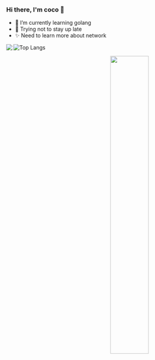 ### Hi there, I'm coco 👋



- 🌱 I’m currently learning golang
- 🙏 Trying not to stay up late
- ✨ Need to learn more about network


 <img align="left" src="https://github-readme-stats.vercel.app/api/?username=cocoshe&layout=compact&count_private=true&show_icons=true&theme=tokyonight" /> <img src="https://github-readme-stats.vercel.app/api/top-langs/?username=cocoshe&layout=compact&langs_count=8&count_private=true&show_icons=true&theme=tokyonight&role=OWNER,COLLABORATOR" alt="Top Langs" />

<a href="https://github.com/cocoshe?tab=repositories">
  <img align="right" src="https://github-readme-stats.vercel.app/api?username=cocoshe&show_icons=true&hide_border=true&count_private=true" width="45%" />
</a>

